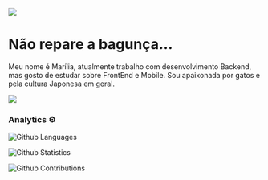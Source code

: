 
<p align="left">

<a href="https://www.linkedin.com/in/mariliamessias/"><img src="https://img.shields.io/badge/-LinkedIn-0077B5?style=flat&logo=Linkedin&logoColor=white"/></a>

</p>
<h1> Não repare a bagunça... </h1>

Meu nome é Marília, atualmente trabalho com desenvolvimento Backend, mas gosto de estudar sobre FrontEnd e Mobile. Sou apaixonada por gatos e pela cultura Japonesa em geral. 

![](http://estruyf-github.azurewebsites.net/api/VisitorHit?user=mariliamessias&repo=mariliamessias&countColorcountColor)

### Analytics ⚙️

![Github Languages](https://github-readme-stats.vercel.app/api/top-langs/?username=mariliamessias&layout=compact&count_private=true)

![Github Statistics](https://github-readme-stats.vercel.app/api/?username=mariliamessias&count_private=true&show_icons=true)

![Github Contributions](https://github-readme-streak-stats.herokuapp.com/?user=mariliamessias&hide_border=true)


